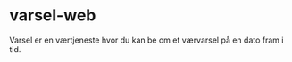 varsel-web
==========

Varsel er en værtjeneste hvor du kan be om et værvarsel på en dato fram i tid.
